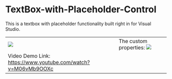 # TextBox-with-Placeholder-Control
This is a textbox with placeholder functionality built right in for Visual Studio.
<br>
<table>
  <tr>
    <td>
<img src="https://cdn.discordapp.com/attachments/471276705936310272/660110824320401408/textbox_withplaceholder.gif">
    </td>
    <td>
      The custom properties:
      <img src="https://media.discordapp.net/attachments/471276705936310272/660125646500003850/unknown.png">
    </td>
  </tr>
  <tr>
    <td>
      Video Demo Link:<br>
      <a href="https://www.youtube.com/watch?v=M06vMb9OOXc" target="_blank">https://www.youtube.com/watch?v=M06vMb9OOXc</a>
    </td>
  </tr>
  </table>
